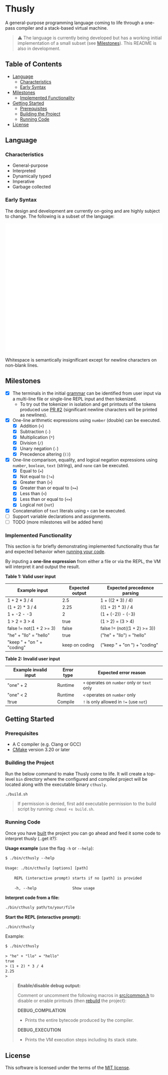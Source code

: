 # Thusly

A general-purpose programming language coming to life through a one-pass compiler and a stack-based virtual machine.

> ⚠️ The language is currently being developed but has a working initial implementation of a small subset (see [Milestones](#milestones)). This README is also in development.

## Table of Contents

- [Language](#language)
    - [Characteristics](#characteristics)
    - [Early Syntax](#early-syntax)
- [Milestones](#milestones)
    - [Implemented Functionality](#implemented-functionality)
- [Getting Started](#getting-started)
    - [Prerequisites](#prerequisites)
    - [Building the Project](#building-the-project)
    - [Running Code](#running-code)
- [License](#license)

## Language

### Characteristics

* General-purpose
* Interpreted
* Dynamically typed
* Imperative
* Garbage collected

### Early Syntax 

The design and development are currently on-going and are highly subject to change. The following is a subset of the language:

<img src="design/code-snippet.svg" width="600" alt="A snippet of Thusly code.">

Whitespace is semantically insignificant except for newline characters on non-blank lines.

## Milestones

- [x] The terminals in the initial [grammar](design/grammar.txt) can be identified from user input via a multi-line file or single-line REPL input and then tokenized.
  * To try out the tokenizer in isolation and get printouts of the tokens produced use [PR #2](https://github.com/elle-j/thusly/pull/2) (significant newline characters will be printed as newlines).
- [x] One-line arithmetic expressions using `number` (double) can be executed.
  - [x] Addition (`+`)
  - [x] Subtraction (`-`)
  - [x] Multiplication (`*`)
  - [x] Division (`/`)
  - [x] Unary negation (`-`)
  - [x] Precedence altering (`()`)
- [x] One-line comparison, equality, and logical negation expressions using `number`, `boolean`, `text` (string), and `none` can be executed.
  - [x] Equal to (`=`)
  - [x] Not equal to (`!=`)
  - [x] Greater than (`>`)
  - [x] Greater than or equal to (`>=`)
  - [x] Less than (`<`)
  - [x] Less than or equal to (`<=`)
  - [x] Logical not (`not`)
- [x] Concatenation of `text` literals using `+` can be executed.
- [ ] Support variable declarations and assignments.
- [ ] TODO (more milestones will be added here)

### Implemented Functionality

This section is for briefly demonstrating implemented functionality thus far and expected behavior when [running your code](#getting-started).

By inputing a **one-line expression** from either a file or via the REPL, the VM will interpret it and output the result.

**Table 1: Valid user input**

| Example input              | Expected output | Expected precedence parsing   |
|----------------------------|-----------------|-------------------------------|
| 1 + 2 * 3 / 4              | 2.5             | 1 + ((2 * 3) / 4)             |
| (1 + 2) * 3 / 4            | 2.25            | ((1 + 2) * 3) / 4             |
| 1 + -2 - -3                | 2               | (1 + (-2)) - (-3)             |
| 1 > 2 = 3 > 4              | true            | (1 > 2) = (3 > 4)             |
| false != not(1 + 2 >= 3)   | false           | false != (not((1 + 2) >= 3))  |
| "he" + "llo" = "hello"     | true            | ("he" + "llo") = "hello"      |
| "keep " + "on " + "coding" | keep on coding  | ("keep " + "on ") + "coding"  |

**Table 2: Invalid user input**

| Example invalid input      | Error type   | Expected error reason                        |
|----------------------------|--------------|----------------------------------------------|
| "one" + 2                  | Runtime      | `+` operates on `number` only or `text` only |
| "one" < 2                  | Runtime      | `<` operates on `number` only                |
| !true                      | Compile      | `!` is only allowed in `!=` (use `not`)      |

## Getting Started

### Prerequisites

* A C compiler (e.g. Clang or GCC)
* [CMake](https://cmake.org/) version 3.20 or later

### Building the Project

Run the below command to make Thusly come to life. It will create a top-level `bin` directory where the configured and compiled project will be located along with the executable binary `cthusly`.

```sh
./build.sh
```

> If permission is denied, first add executable permission to the build script by running:
> `chmod +x build.sh`.

### Running Code

Once you have [built](#building-the-project) the project you can go ahead and feed it some code to interpret thusly (..get it?):

**Usage example** (use the flag `-h` or `--help`):

```
$ ./bin/cthusly --help

Usage: ./bin/cthusly [options] [path]

    REPL (interactive prompt) starts if no [path] is provided

    -h, --help                Show usage
```

**Interpret code from a file:**
```sh
./bin/cthusly path/to/your/file
```

**Start the REPL (interactive prompt):**
```sh
./bin/cthusly
```

Example:

```
$ ./bin/cthusly

> "he" + "llo" = "hello"
true
> (1 + 2) * 3 / 4
2.25
> 
```

> **Enable/disable debug output:**
>
> Comment or uncomment the following macros in [src/common.h](src/common.h) to disable or enable printouts (then [rebuild](#building-the-project) the project):
>
> **DEBUG_COMPILATION**
>   - Prints the entire bytecode produced by the compiler.
>
> **DEBUG_EXECUTION**
>   - Prints the VM execution steps including its stack state.

## License

This software is licensed under the terms of the [MIT license](LICENSE).
